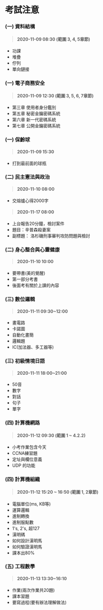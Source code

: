 # 考試注意

### (一) 資料結構
> #### 2020-11-09 08:30 (範圍 3, 4, 5章節)
 - 功課
 - 堆疊
 - 佇列
 - 單向鏈接

### (一) 電子商務安全
> #### 2020-11-09 12:30 (範圍 3, 5, 6, 7章節)
 - 第三章 使用者身分鑑別
 - 第五章 秘密金鑰密碼系統
 - 第六章 新一代密碼系統
 - 第七章 公開金鑰密碼系統

### (一) 保齡球
> #### 2020-11-09 15:30
 - 打到最前面的球瓶

### (二) 民主憲法與政治
> #### 2020-11-10 08:00
 - 交熔爐心得2000字
> #### 2020-11-17 08:00
 - 上台報告20分鐘，檢討案件
 - 題目：辛普森殺妻案
 - 副標題： 洛杉磯刑事審判攻防問題與檢討

### (二) 身心整合與心靈健康
> #### 2020-11-10 10:00
 - 要帶書(美的覺醒)
 - 第一部分考書
 - 後面考有關於上課的內容

### (三) 數位邏輯
> #### 2020-11-11 09:30~12:00
 - 畫電路
 - 卡諾圖
 - 自動化畫簡
 - 邏輯題
 - IC(加法器、多工器等)

### (三) 初級情境日語
> #### 2020-11-11 18:00~21:00
 - 50音
 - 數字
 - 對話
 - 句子
 - 單字

### (四) 計算機網路
> #### 2020-11-12 09:30 (範圍 1 ~ 4.2.2)
 - 小考作業包含今天
 - CCNA練習題
 - 定址與欄位意義
 - UDP 的功能

### (四) 計算機組織
> #### 2020-11-12 15:20 ~ 16:50 (範圍 1, 2章節)
- 電腦單位(ms, KB等)
- 運算邏輯
- 進制轉換
- 進制服點數
- 1's, 2's, 超127
- 漢明碼
- 如何設計漢明馬
- 如何驗證漢明馬
- 課本出80%

### (五) 工程數學
> #### 2020-11-13 13:30~16:10
- 作業(兩次作業共20題)
- 課本習題
- 要寫過程(要有辦法理解做法)
